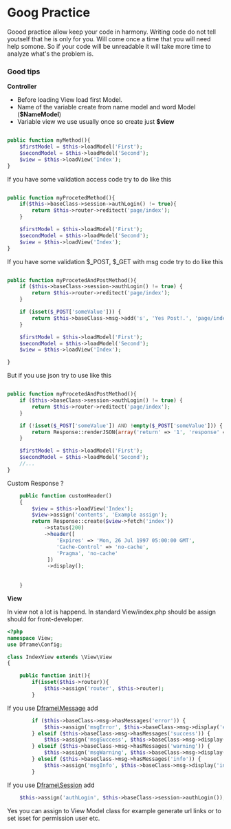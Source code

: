 # Goog Practice


Goood practice allow keep your code in harmony. Writing code do not tell youtself that he is only for you. Will come once a time that you will need help somone. So if your code will be unreadable it will take more time to analyze what's the problem is.

### Good tips
**Controller**

- Before loading View load first Model.
- Name of the variable create from name model and word Model (**$NameModel**)
- Variable view we use usually once so create just **$view**

```php

public function myMethod(){
    $firstModel = $this->loadModel('First');
    $secondModel = $this->loadModel('Second');
    $view = $this->loadView('Index');
}
```

If you have some validation access code try to do like this

```php

public function myProcetedMethod(){
    if($this->baseClass->session->authLogin() != true){
        return $this->router->reditect('page/index');
    }

    $firstModel = $this->loadModel('First');
    $secondModel = $this->loadModel('Second');
    $view = $this->loadView('Index');
}
```


If you have some validation $_POST, $_GET with msg code try to do like this

```php

public function myProcetedAndPostMethod(){
    if ($this->baseClass->session->authLogin() != true) {
        return $this->router->reditect('page/index');
    }

    if (isset($_POST['someValue'])) {
        return $this->baseClass->msg->add('s', 'Yes Post!.', 'page/index');
    }

    $firstModel = $this->loadModel('First');
    $secondModel = $this->loadModel('Second');
    $view = $this->loadView('Index');

}
```

But if you use json try to use like this
```php

public function myProcetedAndPostMethod(){
    if ($this->baseClass->session->authLogin() != true) {
        return $this->router->reditect('page/index');
    }

    if (!isset($_POST['someValue']) AND !empty($_POST['someValue'])) {
        return Response::renderJSON(array('return' => '1', 'response' => 'empty someVlue Post'));
    }

    $firstModel = $this->loadModel('First');
    $secondModel = $this->loadModel('Second');
    //...
}
```
Custom Response ?
```php
    public function customHeader() 
    {
        $view = $this->loadView('Index');
        $view->assign('contents', 'Example assign');
        return Response::create($view->fetch('index'))
            ->status(200)
            ->header([
                'Expires' => 'Mon, 26 Jul 1997 05:00:00 GMT', 
                'Cache-Control' => 'no-cache',
                'Pragma', 'no-cache'
             ])
             ->display();
             
            
    }
```


**View**

In view not a lot is happend. In standard View/index.php should be assign should for front-developer.

```php
<?php
namespace View;
use Dframe\Config;

class IndexView extends \View\View
{

    public function init(){
        if(isset($this->router)){
            $this->assign('router', $this->router);
        }
```
If you use [Dframe\Message](../extensions/Messages.md) add
```php
        if ($this->baseClass->msg->hasMessages('error')) {
            $this->assign('msgError', $this->baseClass->msg->display('error'));
        } elseif ($this->baseClass->msg->hasMessages('success')) {
            $this->assign('msgSuccess', $this->baseClass->msg->display('success'));
        } elseif ($this->baseClass->msg->hasMessages('warning')) {
            $this->assign('msgWarning', $this->baseClass->msg->display('warning'));
        } elseif ($this->baseClass->msg->hasMessages('info')) {
            $this->assign('msgInfo', $this->baseClass->msg->display('info'));
        }
```
If you use [Dframe\Session](../extensions/Session.md) add
```php
    $this->assign('authLogin', $this->baseClass->session->authLogin());
```

Yes you can assign to View Model class for example generate url links or to set isset for permission user etc.
